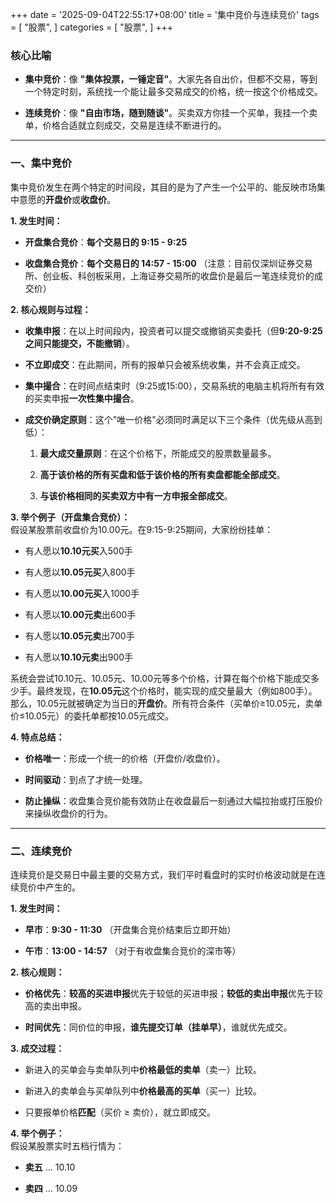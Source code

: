 +++
date = '2025-09-04T22:55:17+08:00'
title = '集中竞价与连续竞价'
tags = [
    "股票",
]
categories = [
    "股票",
]
+++

### 核心比喻

- **集中竞价**：像 **"集体投票，一锤定音"**。大家先各自出价，但都不交易，等到一个特定时刻，系统找一个能让最多交易成交的价格，统一按这个价格成交。

- **连续竞价**：像 **"自由市场，随到随谈"**。买卖双方你挂一个买单，我挂一个卖单，价格合适就立刻成交，交易是连续不断进行的。


---

### 一、集中竞价

集中竞价发生在两个特定的时间段，其目的是为了产生一个公平的、能反映市场集中意愿的**开盘价**或**收盘价**。

**1. 发生时间：**

- **开盘集合竞价**：**每个交易日的 9:15 - 9:25**

- **收盘集合竞价**：**每个交易日的 14:57 - 15:00** （注意：目前仅深圳证券交易所、创业板、科创板采用，上海证券交易所的收盘价是最后一笔连续竞价的成交价）


**2. 核心规则与过程：**

- **收集申报**：在以上时间段内，投资者可以提交或撤销买卖委托（但**9:20-9:25之间只能提交，不能撤销**）。

- **不立即成交**：在此期间，所有的报单只会被系统收集，并不会真正成交。

- **集中撮合**：在时间点结束时（9:25或15:00），交易系统的电脑主机将所有有效的买卖申报**一次性集中撮合**。

- **成交价确定原则**：这个"唯一价格"必须同时满足以下三个条件（优先级从高到低）：

    1. **最大成交量原则**：在这个价格下，所能成交的股票数量最多。

    2. **高于该价格的所有买盘和低于该价格的所有卖盘都能全部成交**。

    3. **与该价格相同的买卖双方中有一方申报全部成交**。


**3. 举个例子（开盘集合竞价）：**  
假设某股票前收盘价为10.00元。在9:15-9:25期间，大家纷纷挂单：

- 有人愿以**10.10元买**入500手

- 有人愿以**10.05元买**入800手

- 有人愿以**10.00元买**入1000手

- 有人愿以**10.00元卖**出600手

- 有人愿以**10.05元卖**出700手

- 有人愿以**10.10元卖**出900手


系统会尝试10.10元、10.05元、10.00元等多个价格，计算在每个价格下能成交多少手。最终发现，在**10.05元**这个价格时，能实现的成交量最大（例如800手）。那么，10.05元就被确定为当日的**开盘价**。所有符合条件（买单价≥10.05元，卖单价≤10.05元）的委托单都按10.05元成交。

**4. 特点总结：**

- **价格唯一**：形成一个统一的价格（开盘价/收盘价）。

- **时间驱动**：到点了才统一处理。

- **防止操纵**：收盘集合竞价能有效防止在收盘最后一刻通过大幅拉抬或打压股价来操纵收盘价的行为。


---

### 二、连续竞价

连续竞价是交易日中最主要的交易方式，我们平时看盘时的实时价格波动就是在连续竞价中产生的。

**1. 发生时间：**

- **早市**：**9:30 - 11:30** （开盘集合竞价结束后立即开始）

- **午市**：**13:00 - 14:57** （对于有收盘集合竞价的深市等）


**2. 核心规则：**

- **价格优先**：**较高的买进申报**优先于较低的买进申报；**较低的卖出申报**优先于较高的卖出申报。

- **时间优先**：同价位的申报，**谁先提交订单（挂单早）**，谁就优先成交。


**3. 成交过程：**

- 新进入的买单会与卖单队列中**价格最低的卖单**（卖一）比较。

- 新进入的卖单会与买单队列中**价格最高的买单**（买一）比较。

- 只要报单价格**匹配**（买价 ≥ 卖价），就立即成交。


**4. 举个例子：**  
假设某股票实时五档行情为：

- **卖五** ... 10.10

- **卖四** ... 10.09
